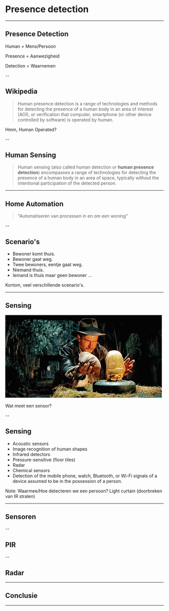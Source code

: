# Presence detection

---

## Presence Detection

<p class="fragment" data-fragment-index="3">Human = Mens/Persoon</p>
<p class="fragment" data-fragment-index="1">Presence = Aanwezigheid</p>
<p class="fragment" data-fragment-index="2">Detection = Waarnemen</p>

--

## Wikipedia

> Human presence detection is a range of technologies and methods for detecting the presence of a human body in an area of interest (AOI), or verification that computer, smartphone (or other device controlled by software) is operated by human.

<p class="fragment" data-fragment-index="1">Hmm, Human Operated?</p>

--

## Human Sensing

> Human sensing (also called human detection or **human presence detection**) encompasses a range of technologies for detecting the presence of a human body in an area of space, typically without the intentional participation of the detected person.

---

## Home Automation

> "Automatiseren van processen
> in en om een woning"

--

## Scenario's

- Bewoner komt thuis.
- Bewoner gaat weg.
- Twee bewoners, eentje gaat weg.
- Niemand thuis.
- Iemand is thuis maar geen bewoner ...

Kortom, veel verschillende scenario's.

---

## Sensing

![](img/indiana-jones-harisson-ford.gif)

Wat meet een sensor?

--

## Sensing

- Acoustic sensors
- Image recognition of human shapes
- Infrared detectors
- Pressure-sensitive (floor tiles)
- Radar
- Chemical sensors
- Detection of the mobile phone, watch, Bluetooth, or Wi-Fi signals of a device assumed to be in the possession of a person.

Note: Waarmee/Hoe detecteren we een persoon? Light curtain (doorbreken van IR stralen)

---

## Sensoren

--

## PIR

--

## Radar

---

## Conclusie

---

<!-- .slide: data-menu-title="That's all folks" data-background-image="img/Thats_all_Folks.jpg" data-background-opacity="1.0" -->